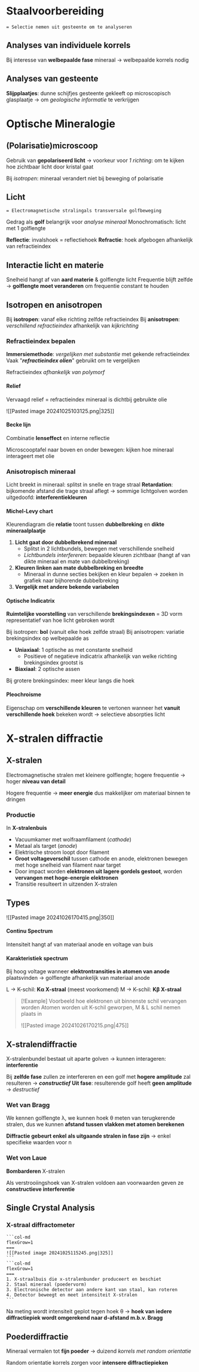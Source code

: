 # Staalvoorbereiding
	= Selectie nemen uit gesteente om te analyseren
## Analyses van individuele korrels
Bij interesse van **welbepaalde fase** mineraal -> welbepaalde korrels nodig
## Analyses van gesteente
**Slijpplaatjes**: dunne schijfjes gesteente gekleeft op microscopisch glasplaatje
-> om *geologische informatie* te verkrijgen
# Optische Mineralogie
## (Polarisatie)microscoop
Gebruik van **gepolariseerd licht**
-> voorkeur voor *1 richting*: om te kijken hoe zichtbaar licht door kristal gaat

Bij *isotropen*: mineraal verandert niet bij beweging of polarisatie

## Licht
	= Electromagnetische stralingals transversale golfbeweging

Gedrag als **golf** belangrijk voor *analyse mineraal*
Monochromatisch: licht met 1 golflengte 

**Reflectie**: invalshoek = reflectiehoek
**Refractie**: hoek afgebogen afhankelijk van refractieindex
## Interactie licht en materie
Snelheid hangt af van **aard materie** & golflengte licht
Frequentie blijft zelfde
-> **golflengte moet veranderen** om frequentie constant te houden
## Isotropen en anisotropen
Bij **isotropen**: vanaf elke richting zelfde refractieindex
Bij **anisotropen**: *verschillend refractieindex* afhankelijk van *kijkrichting*

### Refractieindex bepalen
**Immersiemethode**: *vergelijken met substantie* met gekende refractieindex
Vaak "***refractieindex olien***" gebruikt om te vergelijken

Refractieindex *afhankelijk van polymorf*
#### Relief
Vervaagd relief = refractieindex mineraal is dichtbij gebruikte olie

![[Pasted image 20241025103125.png|325]]
#### Becke lijn
Combinatie **lenseffect** en interne reflectie

Microscooptafel naar boven en onder bewegen: kijken hoe mineraal interageert met olie
### Anisotropisch mineraal
Licht breekt in mineraal: splitst in snelle en trage straal
**Retardation**: bijkomende afstand die trage straal aflegt
-> sommige lichtgolven worden uitgedoofd: **interferentiekleuren**

#### Michel-Levy chart
Kleurendiagram die **relatie** toont tussen **dubbelbreking** en **dikte mineraalplaatje**

1. **Licht gaat door dubbelbrekend mineraal**
	- Splitst in 2 lichtbundels, bewegen met verschillende snelheid
	- *Lichtbundels interfereren*: bepaalde kleuren zichtbaar (hangt af van dikte mineraal en mate van dubbelbreking)
2. **Kleuren linken aan mate dubbelbreking en breedte**
	- Mineraal in dunne secties bekijken en kleur bepalen
		-> zoeken in grafiek naar bijhorende dubbelbreking
3. **Vergelijk met andere bekende variabelen**

#### Optische Indicatrix
**Ruimtelijke voorstelling** van verschillende **brekingsindexen**
= 3D vorm representatief van hoe licht gebroken wordt

Bij isotropen: **bol** (vanuit elke hoek zelfde straal)
Bij anisotropen: variatie brekingsindex op welbepaalde as
- **Uniaxiaal**: 1 optische as met constante snelheid
	- Positieve of negatieve indicatrix afhankelijk van welke richting brekingsindex grootst is
- **Biaxiaal**: 2 optische assen

Bij grotere brekingsindex: meer kleur langs die hoek

#### Pleochroisme
Eigenschap om **verschillende kleuren** te vertonen wanneer het **vanuit verschillende hoek** bekeken wordt
-> selectieve absorpties licht

# X-stralen diffractie
## X-stralen
Electromagnetische stralen met kleinere golflengte; hogere frequentie
-> hoger **niveau van detail**

Hogere frequentie -> **meer energie** dus makkelijker om materiaal binnen te dringen
### Productie
In **X-stralenbuis**
- Vacuumkamer met wolfraamfilament (*cathode*)
- Metaal als target (*anode*)
- Elektrische stroom loopt door filament
- **Groot voltageverschil** tussen cathode en anode, elektronen bewegen met hoge snelheid van filament naar target
- Door impact worden **elektronen uit lagere gordels gestoot**, worden **vervangen met hoge-energie elektronen**
- Transitie resulteert in uitzenden X-stralen


## Types
![[Pasted image 20241026170415.png|350]]
#### Continu Spectrum
Intensiteit hangt af van materiaal anode en voltage van buis
#### Karakteristiek spectrum
Bij hoog voltage wanneer **elektrontransities in atomen van anode** plaatsvinden
-> golflengte afhankelijk van materiaal anode

L -> K-schil: **Kα X-straal** (meest voorkomend)
M -> K-schil: **Kβ X-straal**

> [!Example] Voorbeeld hoe elektronen uit binnenste schil vervangen worden
> Atomen worden uit K-schil geworpen, M & L schil nemen plaats in
> 
> ![[Pasted image 20241026170215.png|475]]

## X-stralendiffractie
X-stralenbundel bestaat uit aparte golven
-> kunnen interageren: **interferentie**

Bij **zelfde fase** zullen ze interfereren en een golf met **hogere amplitude** zal resulteren
	-> ***constructief***
**Uit fase**: resulterende golf heeft **geen amplitude**
	-> *destructief*
### Wet van Bragg
We kennen golflengte λ, we kunnen hoek θ meten van terugkerende stralen, dus we kunnen **afstand tussen vlakken met atomen berekenen**

**Diffractie gebeurt enkel als uitgaande stralen in fase zijn**
-> enkel specifieke waarden voor n
### Wet von Laue
**Bombarderen** X-stralen

Als verstrooiingshoek van X-stralen voldoen aan voorwaarden geven ze **constructieve interferentie**

## Single Crystal Analysis
### X-straal diffractometer

````col
```col-md
flexGrow=1
===
![[Pasted image 20241025115245.png|325]]
```
```col-md
flexGrow=1
===
1. X-straalbuis die x-stralenbunder produceert en beschiet
2. Staal mineraal (poedervorm)
3. Electronische detector aan andere kant van staal, kan roteren
4. Detector beweegt en meet intensiteit X-stralen
```
````

Na meting wordt intensiteit geplot tegen hoek θ
-> **hoek van iedere diffractiepiek wordt omgerekend naar d-afstand m.b.v. Bragg**
## Poederdiffractie
Mineraal vermalen tot **fijn poeder**
-> duizend *korrels met random orientatie*

Random orientatie korrels zorgen voor **intensere diffractiepieken**